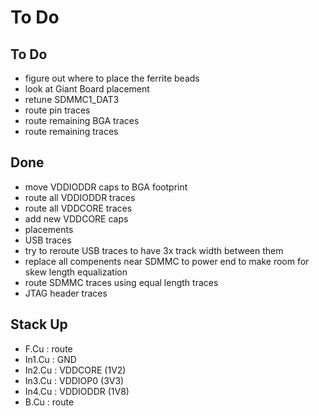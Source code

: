 # To Do

## To Do

- figure out where to place the ferrite beads
 - look at Giant Board placement
- retune SDMMC1_DAT3
- route pin traces
- route remaining BGA traces
- route remaining traces

## Done

- move VDDIODDR caps to BGA footprint
- route all VDDIODDR traces
- route all VDDCORE traces
- add new VDDCORE caps
- placements
- USB traces
- try to reroute USB traces to have 3x track width between them
- replace all compenents near SDMMC to power end to make room for skew length equalization
- route SDMMC traces using equal length traces
- JTAG header traces

## Stack Up

- F.Cu   : route
- In1.Cu : GND
- In2.Cu : VDDCORE (1V2)
- In3.Cu : VDDIOP0 (3V3)
- In4.Cu : VDDIODDR (1V8)
- B.Cu   : route

